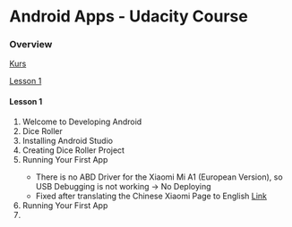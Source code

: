 # Android Apps - Udacity Course

### Overview

[Kurs](<https://classroom.udacity.com/courses/ud9012>)

[Lesson 1](<https://classroom.udacity.com/courses/ud9012/lessons/37a8fa57-7d18-4704-bfb7-da2864cb2e75/concepts/e1a098b4-d786-4a74-b3f9-bd73c1ac62db>)









#### Lesson 1

1. Welcome to Developing Android
2. Dice Roller
3. <skipped> Installing Android Studio
4. Creating Dice Roller Project 
5. Running Your First App <Phone>
   - There is no ABD Driver for the Xiaomi Mi A1 (European Version), so USB Debugging is not working 
     -> No Deploying
   - Fixed after translating the Chinese Xiaomi Page to English [Link](<http://www.mediafire.com/file/vuwg5k4ut428h78/adb-setup-1.4.3.exe/file>)
6. Running Your First App <Emulator>
7. 